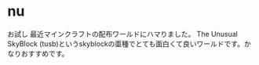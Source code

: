 # nu
お試し
最近マインクラフトの配布ワールドにハマりました。
The Unusual SkyBlock (tusb)というskyblockの亜種でとても面白くて良いワールドです。かなりおすすめです。